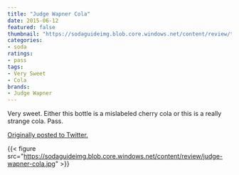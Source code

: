 ```yaml
---
title: "Judge Wapner Cola"
date: 2015-06-12
featured: false
thumbnail: "https://sodaguideimg.blob.core.windows.net/content/review/thumbs/judge-wapner-cola.jpg"
categories:
- soda
ratings:
- pass
tags:
- Very Sweet
- Cola
brands:
- Judge Wapner
---
```


Very sweet. Either this bottle is a mislabeled cherry cola or this is a really strange cola. Pass.

[Originally posted to Twitter.](https://twitter.com/Cavorter/status/609411038262333440)

{{< figure src="https://sodaguideimg.blob.core.windows.net/content/review/judge-wapner-cola.jpg" >}}

